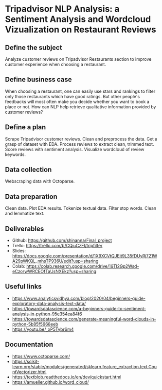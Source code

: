 # Tripadvisor NLP Analysis: a Sentiment Analysis and Wordcloud Vizualization on Restaurant Reviews

## Define the subject

Analyze customer reviews on Tripadvisor Restaurants section to improve customer experience when choosing a restaurant. 

## Define business case

When choosing a restaurant, one can easily use stars and rankings to filter only those restaurants which have good ratings. But other people's feedbacks will most often make you decide whether you want to book a place or not. How can NLP help retrieve qualitative information provided by customer reviews?

## Define a plan

Scrape Tripadvisor customer reviews. 
Clean and preprocess the data. 
Get a grasp of dataset with EDA. 
Process reviews to extract clean, trimmed text. 
Score reviews with sentiment analysis. 
Visualize wordcloud of review keywords. 

## Data collection

Webscraping data with Octoparse.

## Data preparation

Clean data. 
Plot EDA results. 
Tokenize textual data.
Filter stop words.
Clean and lemmatize text.

## Deliverables

- Github: https://github.com/shinanna/Final_project
- Trello: https://trello.com/b/CQiuCzFI/tripfilter
- Slides: https://docs.google.com/presentation/d/1X9XCVtQJEit9L35fDUyRj721WA29pWKQL_mhsTP936U/edit?usp=sharing
- Colab: https://colab.research.google.com/drive/16Tl2Gp2Wsd-eCzorwWRCEOfTaUsNXEkz?usp=sharing

## Useful links
- https://www.analyticsvidhya.com/blog/2020/04/beginners-guide-exploratory-data-analysis-text-data/
- https://towardsdatascience.com/a-beginners-guide-to-sentiment-analysis-in-python-95e354ea84f6
- https://towardsdatascience.com/generate-meaningful-word-clouds-in-python-5b85f5668eeb
- https://youtu.be/_xP5Tybr6m4

## Documentation
- https://www.octoparse.com/
- https://scikit-learn.org/stable/modules/generated/sklearn.feature_extraction.text.CountVectorizer.html
- https://textblob.readthedocs.io/en/dev/quickstart.html
- https://amueller.github.io/word_cloud/
